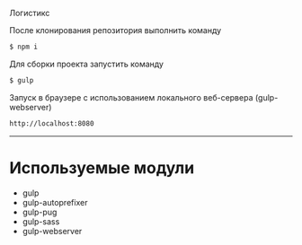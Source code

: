 Логистикс

После клонирования репозитория выполнить команду
```sh
$ npm i
```
Для сборки проекта запустить команду
```sh
$ gulp
```
Запуск в браузере с использованием локального веб-сервера (gulp-webserver)
```sh
http://localhost:8080
```

---
# Используемые модули

 - gulp
 - gulp-autoprefixer
 - gulp-pug
 - gulp-sass
 - gulp-webserver